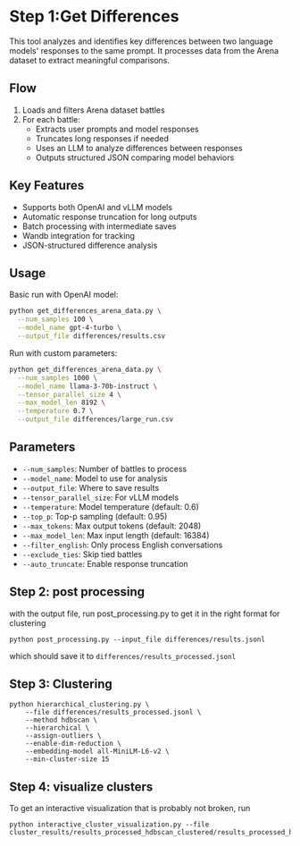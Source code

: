 # Step 1:Get Differences

This tool analyzes and identifies key differences between two language models' responses to the same prompt. It processes data from the Arena dataset to extract meaningful comparisons.

## Flow
1. Loads and filters Arena dataset battles
2. For each battle:
   - Extracts user prompts and model responses
   - Truncates long responses if needed
   - Uses an LLM to analyze differences between responses
   - Outputs structured JSON comparing model behaviors

## Key Features
- Supports both OpenAI and vLLM models
- Automatic response truncation for long outputs
- Batch processing with intermediate saves
- Wandb integration for tracking
- JSON-structured difference analysis

## Usage

Basic run with OpenAI model:
```bash
python get_differences_arena_data.py \
  --num_samples 100 \
  --model_name gpt-4-turbo \
  --output_file differences/results.csv
```

Run with custom parameters:
```bash
python get_differences_arena_data.py \
  --num_samples 1000 \
  --model_name llama-3-70b-instruct \
  --tensor_parallel_size 4 \
  --max_model_len 8192 \
  --temperature 0.7 \
  --output_file differences/large_run.csv
```

## Parameters
- `--num_samples`: Number of battles to process
- `--model_name`: Model to use for analysis
- `--output_file`: Where to save results
- `--tensor_parallel_size`: For vLLM models
- `--temperature`: Model temperature (default: 0.6)
- `--top_p`: Top-p sampling (default: 0.95)
- `--max_tokens`: Max output tokens (default: 2048)
- `--max_model_len`: Max input length (default: 16384)
- `--filter_english`: Only process English conversations
- `--exclude_ties`: Skip tied battles
- `--auto_truncate`: Enable response truncation

## Step 2: post processing

with the output file, run post_processing.py to get it in the right format for clustering

```
python post_processing.py --input_file differences/results.jsonl
```

which should save it to `differences/results_processed.jsonl`

## Step 3: Clustering

```
python hierarchical_clustering.py \
    --file differences/results_processed.jsonl \
    --method hdbscan \
    --hierarchical \
    --assign-outliers \
    --enable-dim-reduction \
    --embedding-model all-MiniLM-L6-v2 \
    --min-cluster-size 15
```

## Step 4: visualize clusters

To get an interactive visualization that is probably not broken, run
<!-- cluster_results/test_processed_hdbscan_clustered/test_processed_hdbscan_clustered_lightweight.parquet -->
```
python interactive_cluster_visualization.py --file cluster_results/results_processed_hdbscan_clustered/results_processed_hdbscan_clustered_lightweight.parquet
```